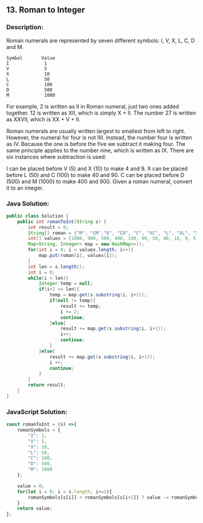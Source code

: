 

## 13. Roman to Integer

### Description:
Roman numerals are represented by seven different symbols: I, V, X, L, C, D and M.

```
Symbol       Value
I             1
V             5
X             10
L             50
C             100
D             500
M             1000
```
For example, 2 is written as II in Roman numeral, just two ones added together. 12 is written as XII, which is simply X + II. The number 27 is written as XXVII, which is XX + V + II.

Roman numerals are usually written largest to smallest from left to right. However, the numeral for four is not IIII. Instead, the number four is written as IV. Because the one is before the five we subtract it making four. The same principle applies to the number nine, which is written as IX. There are six instances where subtraction is used:

I can be placed before V (5) and X (10) to make 4 and 9. 
X can be placed before L (50) and C (100) to make 40 and 90. 
C can be placed before D (500) and M (1000) to make 400 and 900.
Given a roman numeral, convert it to an integer.


### Java Solution:
```Java
public class Solution {
    public int romanToInt(String s) {
        int result = 0;
        String[] roman = {"M", "CM","D", "CD", "C", "XC", "L", "XL", "X", "IX", "V", "IV", "I"};
        int[] values = {1000, 900, 500, 400, 100, 90, 50, 40, 10, 9, 5, 4, 1};
        Map<String, Integer> map = new HashMap<>();
        for(int i = 0; i < values.length; i++){
            map.put(roman[i], values[i]);
        }
        int len = s.length();
        int i = 0;
        while(i < len){
            Integer temp = null;
            if(i+2 <= len){
                temp = map.get(s.substring(i, i+2));
                if(null != temp){
                    result += temp;
                    i += 2;
                    continue;
                }else{
                    result += map.get(s.substring(i, i+1));
                    i++;
                    continue;
                }
            }else{
                result += map.get(s.substring(i, i+1));
                i ++;
                continue;
            }
        }
        return result;
    }
}
```

### JavaScript Solution: 
```JavaScript
const romanToInt = (s) =>{
    romanSymbols = {
        "I": 1,
        "V": 5,
        "X": 10,
        "L": 50,
        "C": 100,
        "D": 500,
        "M": 1000
    };

    value = 0;
    for(let i = 0; i < s.length; i+=1){
        romanSymbols[s[i]] < romanSymbols[s[i+1]] ? value -= romanSymbols[s[i]]: value += romanSymbols[s[i]];
    }
    return value;
};
```